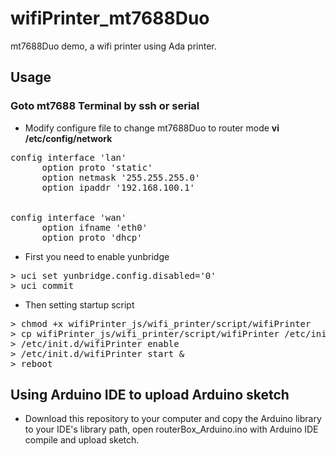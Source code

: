 # wifiPrinter_mt7688Duo
mt7688Duo demo, a wifi printer using Ada printer.

## Usage
### Goto mt7688 Terminal by ssh or serial 
* Modify configure file to change mt7688Duo to router mode **vi /etc/config/network**
<pre>
config interface 'lan'
      option proto 'static'
	  option netmask '255.255.255.0'
	  option ipaddr '192.168.100.1'
<br>
config interface 'wan'
	  option ifname 'eth0'
	  option proto 'dhcp'
</pre>
* First you need to enable yunbridge 
<pre>
> uci set yunbridge.config.disabled='0'
> uci commit
</pre>
* Then setting startup script 
<pre>
> chmod +x wifiPrinter_js/wifi_printer/script/wifiPrinter
> cp wifiPrinter_js/wifi_printer/script/wifiPrinter /etc/init.d/
> /etc/init.d/wifiPrinter enable
> /etc/init.d/wifiPrinter start &
> reboot
</pre>


## Using Arduino IDE to upload Arduino sketch
* Download this repository to your computer and copy the Arduino library to your IDE's library path, open routerBox_Arduino.ino with Arduino IDE compile and upload sketch.
